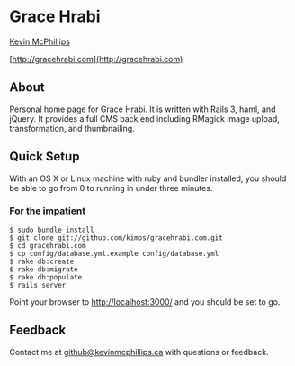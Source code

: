 # Grace Hrabi

[Kevin McPhillips](mailto:github@kevinmcphillips.ca)

[http://gracehrabi.com](http://gracehrabi.com)


## About

Personal home page for Grace Hrabi. It is written with Rails 3, haml, and jQuery. It provides a full CMS back end including RMagick image upload, transformation, and thumbnailing.


## Quick Setup

With an OS X or Linux machine with ruby and bundler installed, you should be able to go from 0 to running in under three minutes. 


### For the impatient

    $ sudo bundle install
    $ git clone git://github.com/kimos/gracehrabi.com.git
    $ cd gracehrabi.com
    $ cp config/database.yml.example config/database.yml
    $ rake db:create
    $ rake db:migrate
    $ rake db:populate
    $ rails server

Point your browser to [http://localhost:3000/](http://localhost:3000/) and you should be set to go.


## Feedback

Contact me at [github@kevinmcphillips.ca](mailto:github@kevinmcphillips.ca) with questions or feedback.

